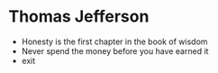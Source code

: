 Thomas Jefferson
==================

* Honesty is the first chapter in the book of wisdom
* Never spend the money before you have earned it
* exit
